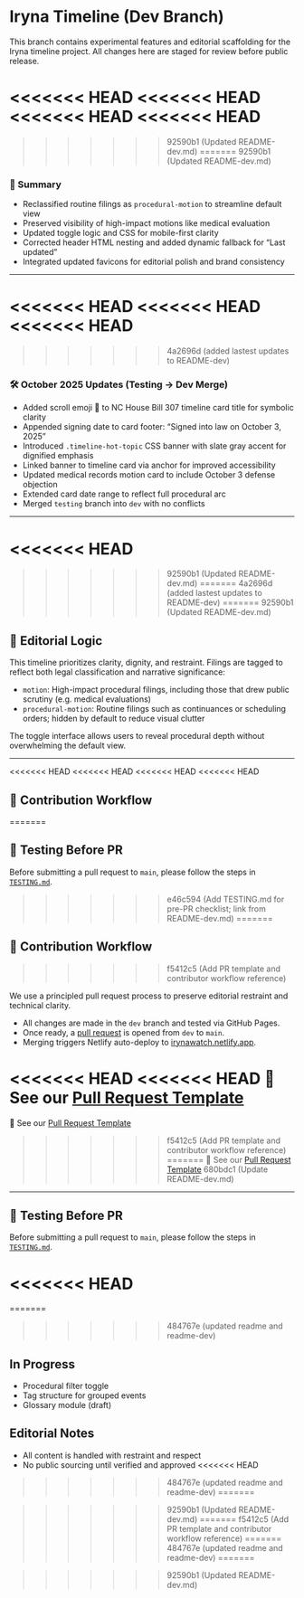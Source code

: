 # Iryna Timeline (Dev Branch)

This branch contains experimental features and editorial scaffolding for the Iryna timeline project. All changes here are staged for review before public release.

<<<<<<< HEAD
<<<<<<< HEAD
<<<<<<< HEAD
<<<<<<< HEAD
=======
>>>>>>> 92590b1 (Updated README-dev.md)
=======
>>>>>>> 92590b1 (Updated README-dev.md)
### 🧾 Summary 

- Reclassified routine filings as `procedural-motion` to streamline default view  
- Preserved visibility of high-impact motions like medical evaluation  
- Updated toggle logic and CSS for mobile-first clarity  
- Corrected header HTML nesting and added dynamic fallback for “Last updated”  
- Integrated updated favicons for editorial polish and brand consistency

---

<<<<<<< HEAD
<<<<<<< HEAD
<<<<<<< HEAD
=======
>>>>>>> 4a2696d (added lastest updates to README-dev)
### 🛠️ October 2025 Updates (Testing → Dev Merge)

- Added scroll emoji 📜 to NC House Bill 307 timeline card title for symbolic clarity  
- Appended signing date to card footer: “Signed into law on October 3, 2025”  
- Introduced `.timeline-hot-topic` CSS banner with slate gray accent for dignified emphasis  
- Linked banner to timeline card via anchor for improved accessibility  
- Updated medical records motion card to include October 3 defense objection  
- Extended card date range to reflect full procedural arc  
- Merged `testing` branch into `dev` with no conflicts

---


<<<<<<< HEAD
=======
>>>>>>> 92590b1 (Updated README-dev.md)
=======
>>>>>>> 4a2696d (added lastest updates to README-dev)
=======
>>>>>>> 92590b1 (Updated README-dev.md)
## 🧠 Editorial Logic

This timeline prioritizes clarity, dignity, and restraint. Filings are tagged to reflect both legal classification and narrative significance:

- `motion`: High-impact procedural filings, including those that drew public scrutiny (e.g. medical evaluations)
- `procedural-motion`: Routine filings such as continuances or scheduling orders; hidden by default to reduce visual clutter

The toggle interface allows users to reveal procedural depth without overwhelming the default view.

---

<<<<<<< HEAD
<<<<<<< HEAD
<<<<<<< HEAD
<<<<<<< HEAD
## 🧠 Contribution Workflow
=======
## 🧪 Testing Before PR

Before submitting a pull request to `main`, please follow the steps in [`TESTING.md`](./TESTING.md).
>>>>>>> e46c594 (Add TESTING.md for pre-PR checklist; link from README-dev.md)
=======
## 🧠 Contribution Workflow
>>>>>>> f5412c5 (Add PR template and contributor workflow reference)

We use a principled pull request process to preserve editorial restraint and technical clarity.

- All changes are made in the `dev` branch and tested via GitHub Pages.
- Once ready, a [pull request](https://github.com/CharlieFox84/irynawatch/compare/main...dev) is opened from `dev` to `main`.
- Merging triggers Netlify auto-deploy to [irynawatch.netlify.app](https://irynawatch.netlify.app/).

<<<<<<< HEAD
<<<<<<< HEAD
📄 See our [Pull Request Template](./PULL_REQUEST_TEMPLATE.md)
=======
📄 See our [Pull Request Template](.github/PULL_REQUEST_TEMPLATE.md)
>>>>>>> f5412c5 (Add PR template and contributor workflow reference)
=======
📄 See our [Pull Request Template](./PULL_REQUEST_TEMPLATE.md)
>>>>>>> 680bdc1 (Update README-dev.md)

---

## 🧪 Testing Before PR

Before submitting a pull request to `main`, please follow the steps in [`TESTING.md`](./TESTING.md).



<<<<<<< HEAD
=======
=======
>>>>>>> 484767e (updated readme and readme-dev)
## In Progress
- Procedural filter toggle
- Tag structure for grouped events
- Glossary module (draft)

## Editorial Notes
- All content is handled with restraint and respect
- No public sourcing until verified and approved
<<<<<<< HEAD
>>>>>>> 484767e (updated readme and readme-dev)
=======

>>>>>>> 92590b1 (Updated README-dev.md)
=======
>>>>>>> f5412c5 (Add PR template and contributor workflow reference)
=======
>>>>>>> 484767e (updated readme and readme-dev)
=======

>>>>>>> 92590b1 (Updated README-dev.md)

